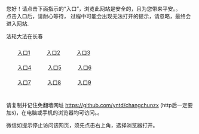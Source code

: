 您好！请点击下面指示的“入口”，浏览此网站是安全的，且为您带来平安。。 <br/>
点击入口后，请耐心等待， 过程中可能会出现无法打开的提示，请忽略，最终会进入网站. </br>

法轮大法在长春<br/>
<div style="padding:10px"><a style="margin:20px" target="_blank" href="https://d3tlkpaiivtqxj.cloudfront.net/2Qpsp?wwhuqr" id="ccLink1" rel="nofollow">入口1</a> <a target="_blank" style="margin:20px" href="https://d11m15zol3z1mp.cloudfront.net/2Qpsp?rybkrjd" id="ccLink2" rel="nofollow">入口2</a> <a style="margin:20px" target="_blank" href="https://d3nz9g9l6czjiy.cloudfront.net/2Qpsp?swglg" id="ccLink3" rel="nofollow">入口3</a></div>

<div style="padding:10px" ><a style="margin:20px" target="_blank" href="https://d3tlkpaiivtqxj.cloudfront.net/2Qpsp?wwhuqr" id="ccLink4" rel="nofollow">入口4</a> <a style="margin:20px" href="https://d11m15zol3z1mp.cloudfront.net/2Qpsp?rybkrjd" target="_blank" id="ccLink5" rel="nofollow">入口5</a> <a style="margin:20px" href="https://d3nz9g9l6czjiy.cloudfront.net/2Qpsp?swglg" target="_blank" id="ccLink6" rel="nofollow">入口6</a></div>

<div style="padding:10px"><a style="margin:20px" target="_blank" href="https://d3tlkpaiivtqxj.cloudfront.net/2Qpsp?wwhuqr" id="ccLink7" rel="nofollow">入口7</a> <a style="margin:20px" href="https://d11m15zol3z1mp.cloudfront.net/2Qpsp?rybkrjd" target="_blank" id="ccLink8" rel="nofollow">入口8</a> <a style="margin:20px" target="_blank" href="https://d3nz9g9l6czjiy.cloudfront.net/2Qpsp?swglg" id="ccLink9" rel="nofollow">入口9</a></div>

<br/>



请复制并记住免翻墙网址 https://github.com/yntd/changchunzx (http后一定要加s)，在电脑或手机的浏览器均可访问。。<br/>

微信如提示停止访问该网页，须先点击右上角，选择浏览器打开。

